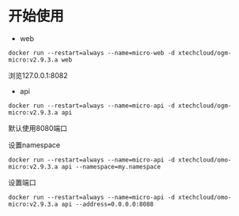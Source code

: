 # 开始使用

- web
```
docker run --restart=always --name=micro-web -d xtechcloud/ogm-micro:v2.9.3.a web
```

浏览127.0.0.1:8082

- api
```
docker run --restart=always --name=micro-api -d xtechcloud/ogm-micro:v2.9.3.a api
```
默认使用8080端口

设置namespace
```
docker run --restart=always --name=micro-api -d xtechcloud/omo-micro:v2.9.3.a api --namespace=my.namespace
```

设置端口
```
docker run --restart=always --name=micro-api -d xtechcloud/omo-micro:v2.9.3.a api --address=0.0.0.0:8088
```

